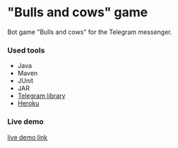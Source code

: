 # "Bulls and cows" game
Bot game "Bulls and cows" for the Telegram messenger.
### Used tools
- Java
- Maven
- JUnit
- JAR
- [Telegram library](https://github.com/rubenlagus/TelegramBots)
- [Heroku](https://dashboard.heroku.com/)
### Live demo
[live demo link](https://t.me/myCowsBullsGameBot)